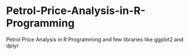 # Petrol-Price-Analysis-in-R-Programming
Petrol Price Analysis in R Programming and few libraries like ggplot2 and dplyr
